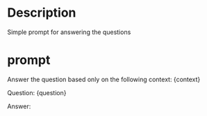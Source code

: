 # Description
Simple prompt for answering the questions

# prompt
Answer the question based only on the following context:
{context}

Question: {question}

Answer:
